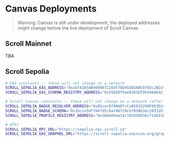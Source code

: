 # Canvas Deployments

> Warning: Canvas is still under development, the deployed addresses might change before the live deployment of Scroll Canvas.


## Scroll Mainnet

TBA


## Scroll Sepolia

```bash
# EAS constants -- these will not change on a network
SCROLL_SEPOLIA_EAS_ADDRESS="0xaEF4103A04090071165F78D45D83A0C0782c2B2a"
SCROLL_SEPOLIA_EAS_SCHEMA_REGISTRY_ADDRESS="0x55D26f9ae0203EF95494AE4C170eD35f4Cf77797"

# Scroll Canvas constants -- these will not change on a network (after the final deployment)
SCROLL_SEPOLIA_BADGE_RESOLVER_ADDRESS="0x85cecDf4A6D7cCa85033298F663D241c0bF9C11f"
SCROLL_SEPOLIA_BADGE_SCHEMA="0x1bcce3df7047d5c9af46729cbf8d8b3ac29332b7b9afe7037ed6696a3b86c783"
SCROLL_SEPOLIA_PROFILE_REGISTRY_ADDRESS="0x388e6b4a34c10C65B03Acf1dE416D8231ca52092"

# APIs
SCROLL_SEPOLIA_RPC_URL="https://sepolia-rpc.scroll.io"
SCROLL_SEPOLIA_EAS_GRAPHQL_URL="https://scroll-sepolia.easscan.org/graphql"
```

